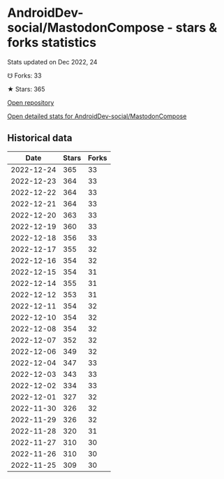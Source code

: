 # AndroidDev-social/MastodonCompose - stars & forks statistics

Stats updated on Dec 2022, 24

☋ Forks: 33

★ Stars: 365

[Open repository](https://github.com/AndroidDev-social/MastodonCompose)

[Open detailed stats for AndroidDev-social/MastodonCompose](https://reviewgithub.com/rep/AndroidDev-social/MastodonCompose)

## Historical data
| Date | Stars | Forks |
|------|-------|-------|
| 2022-12-24 | 365 | 33 | 
| 2022-12-23 | 364 | 33 | 
| 2022-12-22 | 364 | 33 | 
| 2022-12-21 | 364 | 33 | 
| 2022-12-20 | 363 | 33 | 
| 2022-12-19 | 360 | 33 | 
| 2022-12-18 | 356 | 33 | 
| 2022-12-17 | 355 | 32 | 
| 2022-12-16 | 354 | 32 | 
| 2022-12-15 | 354 | 31 | 
| 2022-12-14 | 355 | 31 | 
| 2022-12-12 | 353 | 31 | 
| 2022-12-11 | 354 | 32 | 
| 2022-12-10 | 354 | 32 | 
| 2022-12-08 | 354 | 32 | 
| 2022-12-07 | 352 | 32 | 
| 2022-12-06 | 349 | 32 | 
| 2022-12-04 | 347 | 33 | 
| 2022-12-03 | 343 | 33 | 
| 2022-12-02 | 334 | 33 | 
| 2022-12-01 | 327 | 32 | 
| 2022-11-30 | 326 | 32 | 
| 2022-11-29 | 326 | 32 | 
| 2022-11-28 | 320 | 31 | 
| 2022-11-27 | 310 | 30 | 
| 2022-11-26 | 310 | 30 | 
| 2022-11-25 | 309 | 30 | 

